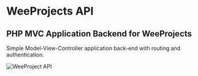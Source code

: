 
#  WeeProjects API

## PHP MVC Application Backend for WeeProjects

Simple Model-View-Controller application back-end with routing and authentication.


![WeeProject API](/imgs/weeprojects-homepage.jpg)


